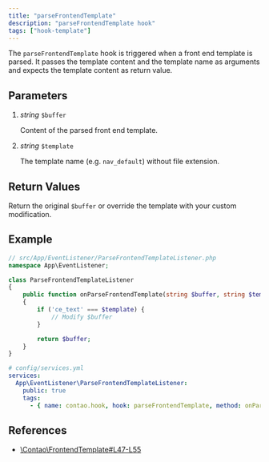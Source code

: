 ```yaml
---
title: "parseFrontendTemplate"
description: "parseFrontendTemplate hook"
tags: ["hook-template"]
---
```



The `parseFrontendTemplate` hook is triggered when a front end template is
parsed. It passes the template content and the template name as arguments
and expects the template content as return value.


## Parameters

1. *string* `$buffer`

    Content of the parsed front end template.

2. *string* `$template`

    The template name (e.g. `nav_default`) without file extension.


## Return Values

Return the original `$buffer` or override the template with your custom
modification.


## Example

```php
// src/App/EventListener/ParseFrontendTemplateListener.php
namespace App\EventListener;

class ParseFrontendTemplateListener
{
    public function onParseFrontendTemplate(string $buffer, string $template): string
    {
        if ('ce_text' === $template) {
            // Modify $buffer
        }

        return $buffer;
    }
}
```

```yml
# config/services.yml
services:
  App\EventListener\ParseFrontendTemplateListener:
    public: true
    tags:
      - { name: contao.hook, hook: parseFrontendTemplate, method: onParseFrontendTemplate }
```


## References

- [\Contao\FrontendTemplate#L47-L55](https://github.com/contao/contao/blob/4.7.6/core-bundle/src/Resources/contao/classes/FrontendTemplate.php#L47-L55)
